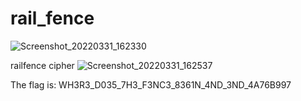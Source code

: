 # rail_fence

![Screenshot_20220331_162330](https://user-images.githubusercontent.com/75040566/161065198-98d0305e-9254-4196-8a45-d48c51ab4ada.png)


railfence cipher 
![Screenshot_20220331_162537](https://user-images.githubusercontent.com/75040566/161065445-fde489f2-9ff6-42b7-8be3-eb201f22d8fa.png)




The flag is: WH3R3_D035_7H3_F3NC3_8361N_4ND_3ND_4A76B997
